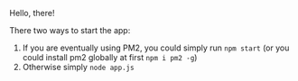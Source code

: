 Hello, there!

There two ways to start the app:
1) If you are eventually using PM2, you could simply run `npm start` (or you could install pm2 globally at first `npm i pm2 -g`)
2) Otherwise simply `node app.js`